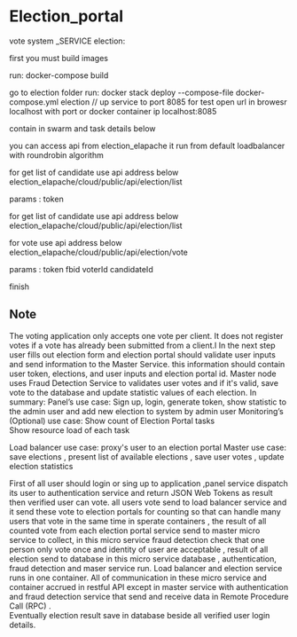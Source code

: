 # Election_portal
vote system
_SERVICE election:

first you must build images

run:
docker-compose build 

go to election folder 
run:
docker stack deploy --compose-file docker-compose.yml election // up service to port 8085
for test open url in browesr localhost with port or docker container ip
localhost:8085


contain in swarm and task details below


you can access api from election_elapache
it run from default loadbalancer with roundrobin algorithm

for get list of candidate use api address below
election_elapache/cloud/public/api/election/list

params : token

for get list of candidate use api address below
election_elapache/cloud/public/api/election/list

for vote use api address below
election_elapache/cloud/public/api/election/vote

params : token
		 fbid
		 voterId
		 candidateId


finish

Note
----

The voting application only accepts one vote per client. It does not register votes if a vote has already been submitted from a client.I
In the next step user fills out election form and election portal should validate user inputs and send information to the Master Service. this information should contain user token, elections, and user inputs and election portal id.
Master node uses Fraud Detection Service to validates user votes and if it's valid, save vote to the database and update statistic values of each election.
In summary: Panel’s use case: 
Sign up, login, generate token, show statistic to the admin user and add new election to system by admin user
Monitoring’s (Optional) use case: 
Show count of Election Portal tasks  
Show resource load of each task

 Load balancer use case: proxy's user to an election portal
 Master use case:  save elections , present list of available elections , save user votes , update election statistics

First of all user should login or sing up to application ,panel service  dispatch its user to authentication service  and return JSON Web Tokens as result then verified user can vote.
 all users vote send to load balancer service and it send these vote to  election  portals for counting   so that can handle many users that vote in the same time in sperate containers , the result of all counted vote from each election portal service send to master micro service to collect, in this micro service fraud detection check that one person only  vote once  and identity of user are acceptable , result of all election send to database in this micro service  database , authentication, fraud detection and maser service run. Load balancer and election service runs in one container. All of communication in these micro service and container accrued in restful API except in master service with authentication and fraud detection service that send and receive data in Remote Procedure Call (RPC) .   
Eventually election result save in database beside all verified user login details.
  
